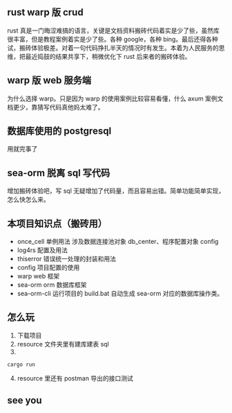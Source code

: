 ## rust warp 版 crud

rust 真是一门晦涩难搞的语言，关键是文档资料搬砖代码着实是少了些，虽然库很丰富，但是教程案例着实是少了些。各种 google，各种 bing。最后还得各种试，搬砖体验极差。对着一句代码挣扎半天的情况时有发生。本着为人民服务的思维，把最近捣鼓的结果共享下，稍微优化下 rust 后来者的搬砖体验。

## warp 版 web 服务端

为什么选择 warp。只是因为 warp 的使用案例比较容易看懂，什么 axum 案例文档更少，靠猜写代码真他妈太难了。

## 数据库使用的 postgresql

用就完事了

## sea-orm 脱离 sql 写代码

增加搬砖体验吧，写 sql 无疑增加了代码量，而且容易出错。简单功能简单实现，怎么快怎么来。

## 本项目知识点（搬砖用）

- once_cell 单例用法 涉及数据连接池对象 db_center、程序配置对象 config
- log4rs 配置及用法
- thiserror 错误统一处理的封装和用法
- config 项目配置的使用
- warp web 框架
- sea-orm orm 数据库框架
- sea-orm-cli 运行项目的 build.bat 自动生成 sea-orm 对应的数据库操作类。

## 怎么玩

1. 下载项目
2. resource 文件夹里有建库建表 sql
3.

```
cargo run
```

4. resource 里还有 postman 导出的接口测试

## see you
